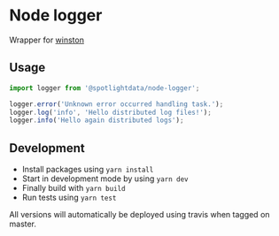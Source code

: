 # Node logger

Wrapper for [winston](https://github.com/winstonjs/winston)

## Usage

```javascript
import logger from '@spotlightdata/node-logger';

logger.error('Unknown error occurred handling task.');
logger.log('info', 'Hello distributed log files!');
logger.info('Hello again distributed logs');
```

## Development

- Install packages using `yarn install`
- Start in development mode by using `yarn dev`
- Finally build with `yarn build`
- Run tests using `yarn test`

All versions will automatically be deployed using travis when tagged on master.
